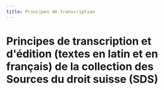 ```yaml
---
title: Principes de transcription
---
```


# Principes de transcription et d'édition (textes en latin et en français) de la collection des Sources du droit suisse (SDS)
